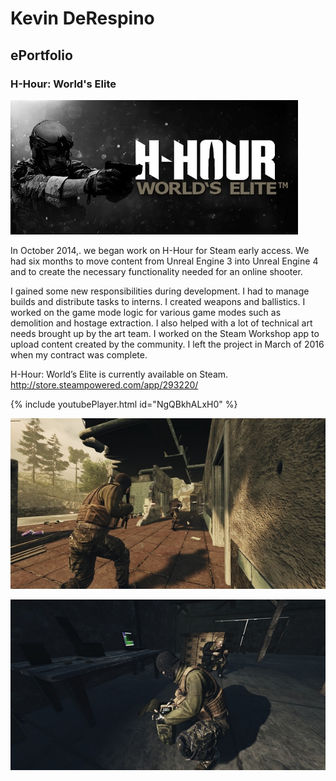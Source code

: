 # Kevin DeRespino
## ePortfolio
### H-Hour: World's Elite

 ![Image](images/HHour/HHour_Shot3.jpg)
 
In October 2014,. we began work on H-Hour for Steam early access. We had six months to move content from Unreal Engine 3 into Unreal Engine 4 and to create the necessary functionality needed for an online shooter.
 
I gained some new responsibilities during development. I had to manage builds and distribute tasks to interns. I created weapons and ballistics. I worked on the game mode logic for various game modes such as demolition and hostage extraction. I also helped with a lot of technical art needs brought up by the art team. I worked on the Steam Workshop app to upload content created by the community. I left the project in March of 2016 when my contract was complete.
 
H-Hour: World’s Elite is currently available on Steam.  
http://store.steampowered.com/app/293220/

{% include youtubePlayer.html id="NgQBkhALxH0" %}

![Image](images/HHour/HHour_Shot2.jpg)

![Image](images/HHour/HHour_Shot1.jpg)